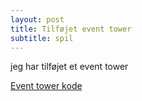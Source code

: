 ```yaml
---
layout: post
title: Tilføjet event tower
subtitle: spil
---
```


jeg har tilføjet et event tower

[Event tower kode](https://drive.google.com/file/d/1NPd_l89dBqeYSlzfWgVWF3lCitkCw7Rm/view?usp=sharing)
